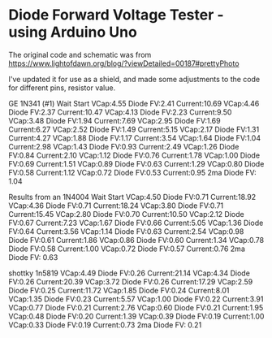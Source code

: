 # Diode Forward Voltage Tester - using Arduino Uno
The original code and schematic was from 
https://www.lightofdawn.org/blog/?viewDetailed=00187#prettyPhoto

I've updated it for use as a shield, and made some adjustments to the code for different pins, resistor value.


GE 1N341 (#1)
Wait
Start
VCap:4.55 Diode FV:2.41 Current:10.69
VCap:4.46 Diode FV:2.37 Current:10.47
VCap:4.13 Diode FV:2.23 Current:9.50
VCap:3.48 Diode FV:1.94 Current:7.69
VCap:2.95 Diode FV:1.69 Current:6.27
VCap:2.52 Diode FV:1.49 Current:5.15
VCap:2.17 Diode FV:1.31 Current:4.27
VCap:1.88 Diode FV:1.17 Current:3.54
VCap:1.64 Diode FV:1.04 Current:2.98
VCap:1.43 Diode FV:0.93 Current:2.49
VCap:1.26 Diode FV:0.84 Current:2.10
VCap:1.12 Diode FV:0.76 Current:1.78
VCap:1.00 Diode FV:0.69 Current:1.51
VCap:0.89 Diode FV:0.63 Current:1.29
VCap:0.80 Diode FV:0.58 Current:1.12
VCap:0.72 Diode FV:0.53 Current:0.95
2ma Diode FV: 1.04

Results from an 1N4004
Wait
Start
VCap:4.50 Diode FV:0.71 Current:18.92
VCap:4.36 Diode FV:0.71 Current:18.24
VCap:3.80 Diode FV:0.71 Current:15.45
VCap:2.80 Diode FV:0.70 Current:10.50
VCap:2.12 Diode FV:0.67 Current:7.23
VCap:1.67 Diode FV:0.66 Current:5.05
VCap:1.36 Diode FV:0.64 Current:3.56
VCap:1.14 Diode FV:0.63 Current:2.54
VCap:0.98 Diode FV:0.61 Current:1.86
VCap:0.86 Diode FV:0.60 Current:1.34
VCap:0.78 Diode FV:0.58 Current:1.00
VCap:0.72 Diode FV:0.57 Current:0.76
2ma Diode FV: 0.63

shottky 1n5819
VCap:4.49 Diode FV:0.26 Current:21.14
VCap:4.34 Diode FV:0.26 Current:20.39
VCap:3.72 Diode FV:0.26 Current:17.29
VCap:2.59 Diode FV:0.25 Current:11.72
VCap:1.85 Diode FV:0.24 Current:8.01
VCap:1.35 Diode FV:0.23 Current:5.57
VCap:1.00 Diode FV:0.22 Current:3.91
VCap:0.77 Diode FV:0.21 Current:2.76
VCap:0.60 Diode FV:0.21 Current:1.95
VCap:0.48 Diode FV:0.20 Current:1.39
VCap:0.39 Diode FV:0.19 Current:1.00
VCap:0.33 Diode FV:0.19 Current:0.73
2ma Diode FV: 0.21
